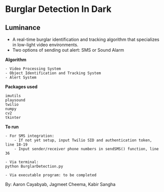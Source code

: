 # Burglar Detection In Dark

## Luminance
- A real-time burglar identification and tracking algorithm that specializes in low-light video environments.
- Two options of sending out alert: SMS or Sound Alarm


<b>Algorithm</b>
```
- Video Processing System
- Object Identification and Tracking System
- Alert System
```

<b>Packages used</b>
```
imutils
playsound
twilio
numpy
cv2
tkinter
```

<b>To run</b>
```
- For SMS integration:
    - If not yet setup, input Twilio SID and authentication token, line 18-19
    - Input sender/receiver phone numbers in sendSMS() function, line 36
    
- Via terminal: 
python BurglarDetection.py

- Via executable program: to be completed
```

By: Aaron Cayabyab, Jagmeet Cheema, Kabir Sangha
